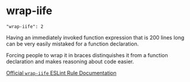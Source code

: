 # wrap-iife

    "wrap-iife": 2

Having an immediately invoked function expression that is
200 lines long can be very easily mistaked for a function
declaration.

Forcing people to wrap it in braces distinquishes it from a
function declaration and makes reasoning about code easier.

[Official `wrap-iife` ESLint Rule Documentation][wrap-iife-docs]

[wrap-iife-docs]: https://github.com/eslint/eslint/blob/master/docs/rules/wrap-iife.md
